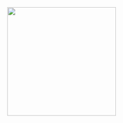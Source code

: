 <img src="https://github.com/Winterssssss/Winterssssss/blob/main/circle-cropped.png?raw=true" height=250>

